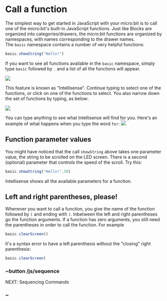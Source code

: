 # Call a function

The simplest way to get started in JavaScript with your micro:bit is to
call one of the micro:bit's built-in JavaScript functions. Just like Blocks
are organized into categories/drawers, the micro:bit functions are organized by
namespaces, with names corresponding to the drawer names.  
The `basic` namespace contains a number of very helpful functions:

```typescript
basic.showString("Hello!")
```

If you want to see all functions available in the `basic` namespace, simply type `basic`
followed by `.` and a list of all the functions will appear. 

![](/static/mb/js/basicFuns.png)

This feature is known as "Intellisense". Continue typing to select one of the functions, 
or click on one of the functions to select. You also narrow down the set of functions by typing, as below:

![](/static/mb/js/basicIntell.png)

You can type anything to see what Intellisense will find for you. Here's an example
of what happens when you type the word `for`:
![](/static/mb/js/forIntell.png)

## Function parameter values

You might have noticed that the call `showString` above takes one parameter value, 
the string to be scrolled on the LED screen. There is a second (optional)
parameter that controls the speed of the scroll. Try this:

```typescript
basic.showString("Hello!",50)
```

Intellisense shows all the available parameters for a function. 

## Left and right parentheses, please!

Whenever you want to call a function, you give the name of the function
followed by `(` and ending with `)`. Inbetween the left and right
parentheses go the function arguments.  If a function has zero arguments, you still
need the parentheses in order to call the function. For example

```typescript
basic.clearScreen()
```

It's a syntax error to have a left parenthesis without the "closing" right parenthesis:

```typescript
basic.clearScreen(
```

### ~button /js/sequence
NEXT: Sequencing Commands
### ~
